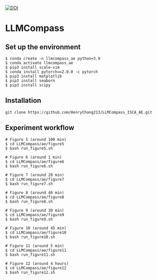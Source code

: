 [![DOI](https://zenodo.org/badge/779008229.svg)](https://zenodo.org/doi/10.5281/zenodo.10892431)

# LLMCompass

## Set up the environment

```
$ conda create -n llmcompass_ae python=3.9
$ conda activate llmcompass_ae
$ pip3 install scale-sim
$ conda install pytorch==2.0.0 -c pytorch
$ pip3 install matplotlib
$ pip3 install seaborn
$ pip3 install scipy
```

## Installation

```
git clone https://github.com/HenryChang213/LLMCompass_ISCA_AE.git
```

## Experiment workflow
```
# Figure 5 (around 100 min) 
$ cd LLMCompass/ae/figure5
$ bash run_figure5.sh 

# Figure 6 (around 1 min)
$ cd LLMCompass/ae/figure6
$ bash run_figure6.sh

# Figure 7 (around 20 min)
$ cd LLMCompass/ae/figure7
$ bash run_figure7.sh

# Figure 8 (around 40 min)
$ cd LLMCompass/ae/figure8
$ bash run_figure8.sh

# Figure 9 (around 30 min)
$ cd LLMCompass/ae/figure9
$ bash run_figure9.sh

# Figure 10 (around 45 min)
$ cd LLMCompass/ae/figure10
$ bash run_figure10.sh

# Figure 11 (around 5 min) 
$ cd LLMCompass/ae/figure11
$ bash run_figure11.sh

# Figure 12 (around 4 hours) 
$ cd LLMCompass/ae/figure12
$ bash run_figure12.sh
```
